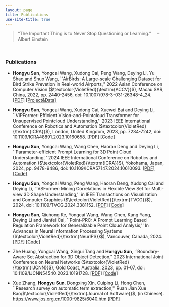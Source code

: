 ```yaml
---
layout: page
title: Publications
use-site-title: true
---
```


> “The Important Thing is to Never Stop Questioning or Learning.” &nbsp;&nbsp;&nbsp;&nbsp;– Albert Einstein

<br/>

### Publications
- **Hongyu Sun**, Yongcai Wang, Xudong Cai, Peng Wang, Deying Li, Yu Shao and Shuo Wang, ``AirBirds: A Large-scale Challenging Dataset for Bird Strike Prevetion in Real-world Airports,'' 2022 Asian Conference on Computer Vision ($\textcolor{VioletRed}{\textrm{ACCV}}$), Macau SAR, China, 2022, pp. 2440-2456, doi: 10.1007/978-3-031-26348-4\_24. [[PDF]](https://arxiv.org/abs/2304.11662) [[Project&Data]](https://airbirdsdata.github.io/)

- **Hongyu Sun**, Yongcai Wang, Xudong Cai, Xuewei Bai and Deying Li, ``ViPFormer: Efficient Vision-and-Pointcloud Transformer for Unsupervised Pointcloud Understanding,'' 2023 IEEE International Conference on Robotics and Automation ($\textcolor{VioletRed}{\textrm{ICRA}}$), London, United Kingdom, 2023, pp. 7234-7242, doi: 10.1109/ICRA48891.2023.10160658. [[PDF]](https://arxiv.org/abs/2303.14376) [[Code]](https://github.com/auniquesun/ViPFormer)

- **Hongyu Sun**, Yongcai Wang, Wang Chen, Haoran Deng and Deying Li, ``Parameter-efficient Prompt Learning for 3D Point Cloud Understanding,'' 2024 IEEE International Conference on Robotics and Automation ($\textcolor{VioletRed}{\textrm{ICRA}}$), Yokohama, Japan, 2024, pp. 9478-9486, doi: 10.1109/ICRA57147.2024.10610093. [[PDF]](https://arxiv.org/abs/2402.15823) [[Code]](https://github.com/auniquesun/PPT)

- **Hongyu Sun**, Yongcai Wang, Peng Wang, Haoran Deng, Xudong Cai and Deying Li, ``VSFormer: Mining Correlations in Flexible View Set for Multi-view 3D Shape Understanding,'' in IEEE Transactions on Visualization and Computer Graphics ($\textcolor{VioletRed}{\textrm{TVCG}}$), 2024, doi: 10.1109/TVCG.2024.3381152. [[PDF]]() [[Code]](https://github.com/auniquesun/VSFormer)

- **Hongyu Sun**, Qiuhong Ke, Yongcai Wang, Wang Chen, Kang Yang, Deying Li and Jianfei Cai, ``Point-PRC: A Prompt Learning Based Regulation Framework for Generalizable Point Cloud Analysis,'' In Advances in Neural Information Processing Systems ($\textcolor{VioletRed}{\textrm{NeurIPS}}$), Vancouver, Canada, 2024. [[PDF]](https://arxiv.org/abs/2410.20406) [[Code]](https://github.com/auniquesun/Point-PRC)

- Zhe Huang, Yongcai Wang, Xingui Tang and **Hongyu Sun**, ``Boundary-Aware Set Abstraction for 3D Object Detection," 2023 International Joint Conference on Neural Networks ($\textcolor{VioletRed}{\textrm{IJCNN}}$), Gold Coast, Australia, 2023, pp. 01-07, doi: 10.1109/IJCNN54540.2023.10191728. [[PDF]](https://ieeexplore.ieee.org/document/10191728) [[Code]](https://github.com/HuangZhe885/Boundary-Aware-SA)

- Xue Zhang, **Hongyu Sun**, Dongxing Xin, Cuiping Li, Hong Chen, ``Research survey on automatic term extraction,'' Ruan Jian Xue Bao/$\textcolor{VioletRed}{\textrm{Journal of Software}}$, (in Chinese). https://www.jos.org.cn/1000-9825/6040.htm [[PDF]](https://www.jos.org.cn/josen/article/abstract/6040)